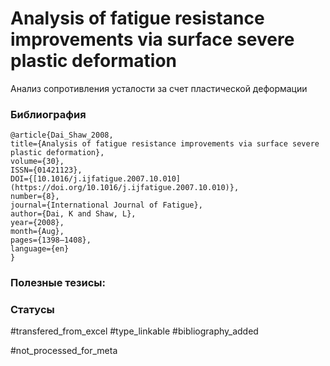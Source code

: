 # Analysis of fatigue resistance improvements via surface severe plastic deformation

Анализ сопротивления усталости за счет пластической деформации

### Библиография
```
@article{Dai_Shaw_2008,
title={Analysis of fatigue resistance improvements via surface severe plastic deformation},
volume={30},
ISSN={01421123},
DOI={[10.1016/j.ijfatigue.2007.10.010](https://doi.org/10.1016/j.ijfatigue.2007.10.010)},
number={8},
journal={International Journal of Fatigue},
author={Dai, K and Shaw, L},
year={2008},
month={Aug},
pages={1398–1408},
language={en}
}
```

### Полезные тезисы:

### Статусы
#transfered_from_excel 
#type_linkable 
#bibliography_added

#not_processed_for_meta

